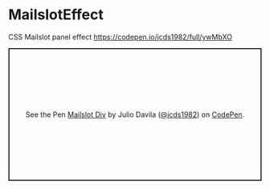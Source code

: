 # MailslotEffect
CSS Mailslot panel effect
https://codepen.io/jcds1982/full/ywMbXO


<p class="codepen" data-height="265" data-theme-id="dark" data-default-tab="css,result" data-user="jcds1982" data-slug-hash="ywMbXO" style="height: 265px; box-sizing: border-box; display: flex; align-items: center; justify-content: center; border: 2px solid; margin: 1em 0; padding: 1em;" data-pen-title="Mailslot Div">
  <span>See the Pen <a href="https://codepen.io/jcds1982/pen/ywMbXO/">
  Mailslot Div</a> by Julio Davila (<a href="https://codepen.io/jcds1982">@jcds1982</a>)
  on <a href="https://codepen.io">CodePen</a>.</span>
</p>
